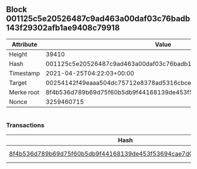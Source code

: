 ## Block 001125c5e20526487c9ad463a00daf03c76badb143f29302afb1ae9408c79918

Attribute | Value
--- | ---
Height | 39410
Hash | 001125c5e20526487c9ad463a00daf03c76badb143f29302afb1ae9408c79918
Timestamp | 2021-04-25T04:22:03+00:00
Target | 00254142f49eaaa504dc75712e8378ad5316cbcead634704b3734b6271167cc4
Merke root | 8f4b536d789b69d75f60b5db9f44168139de453f53694cae7d0b6960263c8432
Nonce | 3259460715

```

```

### Transactions

Hash | Amount
--- | ---
[8f4b536d789b69d75f60b5db9f44168139de453f53694cae7d0b6960263c8432](8f4b536d789b69d75f60b5db9f44168139de453f53694cae7d0b6960263c8432.md) | 10.00000000 SKEPTI 

